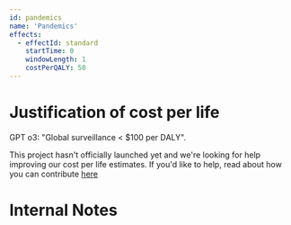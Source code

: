 ```yaml
---
id: pandemics
name: 'Pandemics'
effects:
  - effectId: standard
    startTime: 0
    windowLength: 1
    costPerQALY: 50
---
```


# Justification of cost per life

GPT o3: "Global surveillance < $100 per DALY".

This project hasn't officially launched yet and we're looking for help improving our cost per life estimates.
If you'd like to help, read about how you can contribute [here](https://github.com/impactlist/impactlist/blob/master/CONTRIBUTING.md)

# Internal Notes
